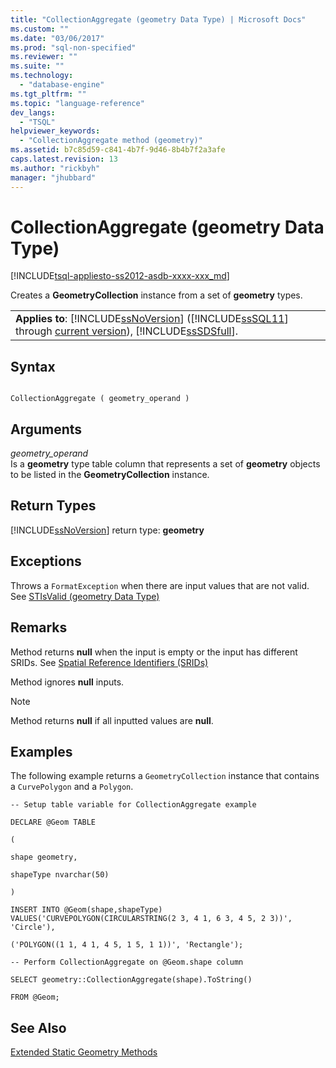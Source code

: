```yaml
---
title: "CollectionAggregate (geometry Data Type) | Microsoft Docs"
ms.custom: ""
ms.date: "03/06/2017"
ms.prod: "sql-non-specified"
ms.reviewer: ""
ms.suite: ""
ms.technology: 
  - "database-engine"
ms.tgt_pltfrm: ""
ms.topic: "language-reference"
dev_langs: 
  - "TSQL"
helpviewer_keywords: 
  - "CollectionAggregate method (geometry)"
ms.assetid: b7c85d59-c841-4b7f-9d46-8b4b7f2a3afe
caps.latest.revision: 13
ms.author: "rickbyh"
manager: "jhubbard"
---
```

# CollectionAggregate (geometry Data Type)
[!INCLUDE[tsql-appliesto-ss2012-asdb-xxxx-xxx_md](../../../relational-databases/databases/includes/tsql-appliesto-ss2012-asdb-xxxx-xxx-md.md)]

  Creates a **GeometryCollection** instance from a set of **geometry** types.  
  
||  
|-|  
|**Applies to**: [!INCLUDE[ssNoVersion](../../../a9notintoc/includes/ssnoversion-md.md)] ([!INCLUDE[ssSQL11](../../../a9notintoc/includes/sssql11-md.md)] through [current version](http://msdn.microsoft.com/library/bb500435.aspx)), [!INCLUDE[ssSDSfull](../../../a9retired/includes/sssdsfull-md.md)].|  
  
## Syntax  
  
```  
  
CollectionAggregate ( geometry_operand )  
```  
  
## Arguments  
 *geometry_operand*  
 Is a **geometry** type table column that represents a set of **geometry** objects to be listed in the **GeometryCollection** instance.  
  
## Return Types  
 [!INCLUDE[ssNoVersion](../../../a9notintoc/includes/ssnoversion-md.md)] return type: **geometry**  
  
## Exceptions  
 Throws a `FormatException` when there are input values that are not valid. See [STIsValid &#40;geometry Data Type&#41;](../../../t-sql/data-types/stisvalid-geometry-data-type.md)  
  
## Remarks  
 Method returns **null** when the input is empty or the input has different SRIDs. See [Spatial Reference Identifiers &#40;SRIDs&#41;](../../../relational-databases/spatial/spatial-reference-identifiers-srids.md)  
  
 Method ignores **null** inputs.  
  
> [!NOTE]  
>  Method returns **null** if all inputted values are **null**.  
  
## Examples  
 The following example returns a `GeometryCollection` instance that contains a `CurvePolygon` and a `Polygon`.  
  
 `-- Setup table variable for CollectionAggregate example`  
  
 `DECLARE @Geom TABLE`  
  
 `(`  
  
 `shape geometry,`  
  
 `shapeType nvarchar(50)`  
  
 `)`  
  
 `INSERT INTO @Geom(shape,shapeType) VALUES('CURVEPOLYGON(CIRCULARSTRING(2 3, 4 1, 6 3, 4 5, 2 3))', 'Circle'),`  
  
 `('POLYGON((1 1, 4 1, 4 5, 1 5, 1 1))', 'Rectangle');`  
  
 `-- Perform CollectionAggregate on @Geom.shape column`  
  
 `SELECT geometry::CollectionAggregate(shape).ToString()`  
  
 `FROM @Geom;`  
  
## See Also  
 [Extended Static Geometry Methods](../../../t-sql/data-types/extended-static-geometry-methods.md)  
  
  